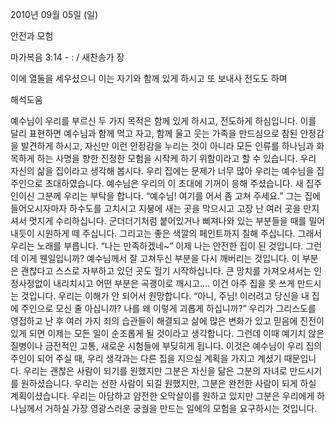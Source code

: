 2010년 09월 05일 (일)

안전과 모험



마가복음 3:14 - : / 새찬송가  장


이에 열둘을 세우셨으니 이는 자기와 함께 있게 하시고 또 보내사 전도도 하며

해석도움





예수님이 우리를 부르신 두 가지 목적은 함께 있게 하시고, 전도하게 하심입니다. 
이를 달리 표현하면 예수님과 함께 먹고 자고, 함께 울고 웃는 가족을 만드심으로 참된 안정감을 발견하게 하시고, 자신만 이런 안정감을 누리는 것이 아니라 모든 인류를 하나님과 화목하게 하는 사명을 향한 진정한 모험을 시작케 하기 위함이라고 할 수 있습니다. 
우리 자신의 삶을 집이라고 생각해 봅시다. 우리 집에는 문제가 너무 많아 우리는 예수님을 집주인으로 초대하였습니다. 예수님은 우리의 이 초대에 기꺼이 응해 주셨습니다. 새 집주인이신 그분께 우리는 부탁을 합니다. 
“예수님! 여기를 어서 좀 고쳐 주세요.”
그는 집에 들어오시자마자 하수도를 고치시고 지붕에 새는 곳을 막으시고 고장 난 여러 곳을 만지셔서 멋지게 수리하십니다. 
군더더기처럼 붙어있거나 삐져나와 있는 부분들을 때를 밀어내듯이 시원하게 떼 주십니다. 그리고는 좋은 색깔의 페인트까지 칠해 주십니다. 그래서 우리는 노래를 부릅니다. 
“나는 만족하겠네~”
이제 나는 안전한 집이 된 것입니다. 
그런데 이게 웬일입니까?
예수님께서 잘 고쳐두신 부분을 다시 깨버리는 것입니다. 이 부분은 괜찮다고 스스로 자부하고 있던 곳도 헐기 시작하십니다. 큰 망치를 가져오셔서는 인정사정없이 내리치시고 어떤 부분은 곡괭이로 깨시고…. 이건 아주 집을 못 쓰게 만드시는 것입니다. 우리는 이해가 안 되어서 원망합니다.
“아니, 주님! 이러려고 당신을 내 집에 주인으로 모신 줄 아십니까? 나를 왜 이렇게 괴롭게 하십니까?”
우리가 그리스도를 영접하고 난 후 여러 가지 죄의 습관들이 해결되고 삶에 많은 변화가 있고 믿음에 진전이 있게 되면 이제는 모든 일이 순조롭게 될 것이라고 생각합니다. 
그런데 이때 예기치 않은 질병이나 금전적인 고통, 새로운 시험들에 부딪히게 됩니다. 이것은 예수님이 우리 집의 주인이 되어 주실 때, 우리 생각과는 다른 집을 지으실 계획을 가지고 계셨기 때문입니다.
우리는 괜찮은 사람이 되기를 원했지만 그분은 자신을 닮은 그분의 자녀로 만드시기를 원하셨습니다. 우리는 선한 사람이 되길 원했지만, 그분은 완전한 사람이 되게 하실 계획이셨습니다. 우리는 아담하고 얌전한 오막살이를 원하고 있지만 그분은 우리에게 하나님께서 거하실 가장 영광스러운 궁궐을 만드는 일에의 모험을 요구하시는 것입니다.